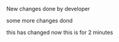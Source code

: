 New changes done by developer

some more changes dond

this has changed now 
this is for 2 minutes 

